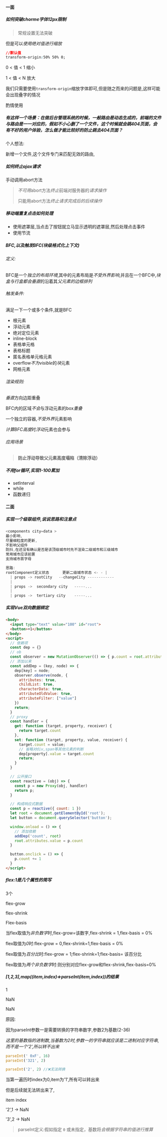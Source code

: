 #### 一面

##### 如何突破chorme字体12px限制

> 常规设置无法突破

但是可以*使用绝对值进行缩放*

```css
//默认值
transform-origin:50% 50% 0;
```

0 < 值 < 1 缩小

1 < 值 < N 放大

我们只需要使用`transform-origin`缩放字体即可,但是随之而来的问题是,这样可能会出现叠字的情况

酌情使用

##### 有这样一个场景：在做后台管理系统的时候，一般路由是动态生成的，前端的文件与路由是一一对应的，假如不小心删了一个文件，这个时候就会跳404页面，会有不好的用户体验，怎么做才能比较好的防止跳去404页面？

个人想法:

新增一个文件,这个文件专门来匹配无效的路由,

##### 如何终止ajax请求

手动调用abort方法

> *不可用*abort方法*终止*前端对服务器的*请求操作*
>
> 只能用abort方法*终止请求完成后的后续操作*

##### 移动端重复点击如何处理

* 使用遮罩层,当点击了按钮就立马显示透明的遮罩层,然后处理点击事件
* 使用节流

##### BFC,以及触发BFC(块级格式化上下文)

###### 定义:

 BFC是一个*独立的布局环境*,其中的元素布局是*不受外界影响*,并且在一个BFC中,*块盒与行盒都会垂直*的沿着其*父元素的边框排列*

###### 触发条件:

满足一下一个或多个条件,就是BFC

* 根元素
* 浮动元素
* 绝对定位元素
* inline-block
* 表格单元格
* 表格标题
* 匿名表格单元格元素
* overflow*不为visible*的*块*元素
* 网格元素

###### 渲染规则:

*垂直*方向边距重叠

BFC内的区域*不会*与浮动元素的box*重叠*

一个独立的容器,*不受外界*元素影响

*计算BFC高度*时*浮动*元素也会参与

###### 应用场景

> **防止浮动导致父元素高度塌陷（清除浮动）**

##### 不用for循环,实现1-100累加

* setInterval
* while
* 函数递归

#### 二面

##### 实现一个级联组件,说说思路和注意点

```js
<components city=data > 
最小影响,
尽量细粒度的更新,
不影响父组件
防抖,在还没有确认是否是该顶级城市时先不渲染二级城市和三级城市
常用城市应该前置
支持城市首字母

思路:
rootComponent定义状态      更新二级城市状态 <- - | 
  | props -> rootCity   --changeCity ------------
  |   
  | props ->  secondary city   -----...
  |
  | props ->  tertiary city    -----...
```

##### 实现Vue双向数据绑定

```html
<body>
  <input type="text" value="100" id="root">
  <button>+1</button>
</body>
<script>
  // 依赖项
  const dep = {}
  // ob
  const observer = new MutationObserver(() => { p.count = root.attributes.value })
  // 添加以来
  const addDep = (key, node) => {
    dep[key] = node;
    observer.observe(node, {
      attributes: true,
      childList: true,
      characterData: true,
      attributeOldValue: true,
      attributeFilter: ["value"]
    })
    return;
  }
  // proxy
  const handler = {
    get: function (target, property, receiver) {
      return target.count
    },
    set: function (target, property, value, receiver) {
      target.count = value;
      // 省略对div,span等其他元素的判断
      dep[property].value = target.count
      return;
    }
  }

  // 公开接口
  const reactive = (obj) => {
    const p = new Proxy(obj, handler)
    return p;
  }

  // 构成响应式数据
  const p = reactive({ count: 1 })
  let root = document.getElementById('root');
  let button = document.querySelector('button');

  window.onload = () => {
    // 添加依赖
    addDep('count', root)
    root.attributes.value = p.count
  }

  button.onclick = () => {
    p.count += 1
  }
</script>
```

##### flex:1是几个属性的简写

3个

flex-grow

flex-shrink

Flex-basis

当flex取值为*非负数字*时,flex-grow=该数字,flex-shrink = 1,flex-basis = 0%

flex取值为*0*时:flex-grow = 0,flex-shrink=1,flex-basis = 0%

flex取值为*百分比*时:flex-grow = 1;flex-shrink=1;flex-basis= 该百分比

flex取值为*两个非负数字*时:则分别对应flex-grow和flex-shrink,flex-basis=0%

##### [1,2,3],map((item,index)=>parseInt(item,index))的结果

1

NaN

NaN

原因:

因为parseInt参数一是需要转换的字符串数字,参数2为基数(2-36)

*这里的基数指的进制数,当基数为2时,参数一的字符串就应该是二进制对应字符串,而不是一个'2',所以转不出来*

```js
parseInt(' 0xF', 16)
parseInt('321', 2)

parseInt('2', 2) //❌无法转换
```

当第一遍历时index为0,item为'1',所有可以转出来

但是后续就无法转出来了,

item  index

'2',1  -> NaN

'3',2 -> NaN

>parseInt定义:假如指定 `0` 或未指定，基数将*会根据字符串的值进行推算*